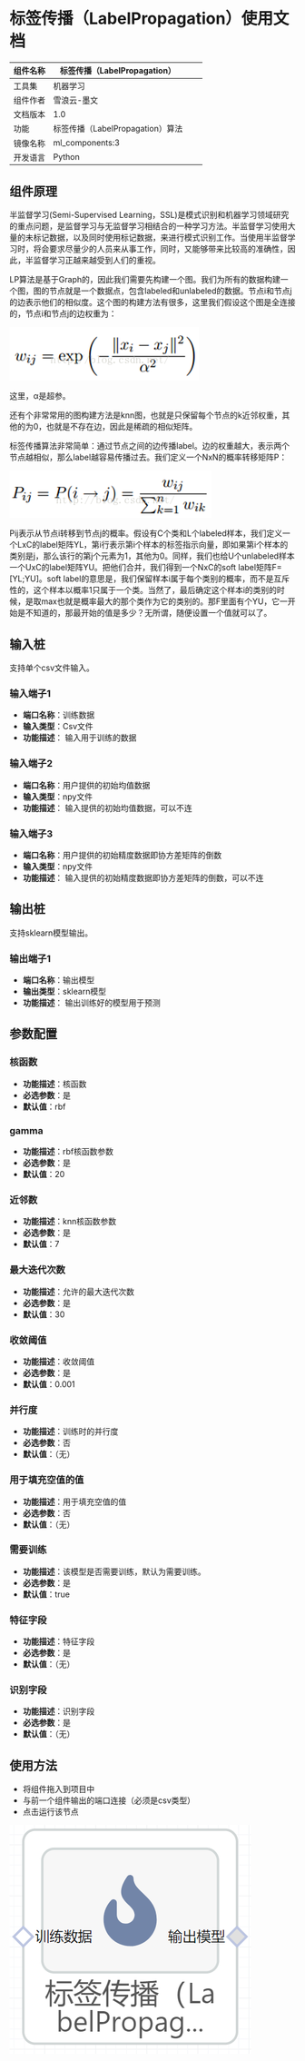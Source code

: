 # 标签传播（LabelPropagation）使用文档
| 组件名称 |标签传播（LabelPropagation）|  |  |
| --- | --- | --- | --- |
| 工具集 | 机器学习 |  |  |
| 组件作者 | 雪浪云-墨文 |  |  |
| 文档版本 | 1.0 |  |  |
| 功能 | 标签传播（LabelPropagation）算法|  |  |
| 镜像名称 | ml_components:3 |  |  |
| 开发语言 | Python |  |  |

## 组件原理
半监督学习(Semi-Supervised Learning，SSL)是模式识别和机器学习领域研究的重点问题，是监督学习与无监督学习相结合的一种学习方法。半监督学习使用大量的未标记数据，以及同时使用标记数据，来进行模式识别工作。当使用半监督学习时，将会要求尽量少的人员来从事工作，同时，又能够带来比较高的准确性，因此，半监督学习正越来越受到人们的重视。

LP算法是基于Graph的，因此我们需要先构建一个图。我们为所有的数据构建一个图，图的节点就是一个数据点，包含labeled和unlabeled的数据。节点i和节点j的边表示他们的相似度。这个图的构建方法有很多，这里我们假设这个图是全连接的，节点i和节点j的边权重为：

![](./img/LP1.png)

这里，α是超参。

还有个非常常用的图构建方法是knn图，也就是只保留每个节点的k近邻权重，其他的为0，也就是不存在边，因此是稀疏的相似矩阵。

标签传播算法非常简单：通过节点之间的边传播label。边的权重越大，表示两个节点越相似，那么label越容易传播过去。我们定义一个NxN的概率转移矩阵P：

![](./img/LP2.png)

Pij表示从节点i转移到节点j的概率。假设有C个类和L个labeled样本，我们定义一个LxC的label矩阵YL，第i行表示第i个样本的标签指示向量，即如果第i个样本的类别是j，那么该行的第j个元素为1，其他为0。同样，我们也给U个unlabeled样本一个UxC的label矩阵YU。把他们合并，我们得到一个NxC的soft label矩阵F=[YL;YU]。soft label的意思是，我们保留样本i属于每个类别的概率，而不是互斥性的，这个样本以概率1只属于一个类。当然了，最后确定这个样本i的类别的时候，是取max也就是概率最大的那个类作为它的类别的。那F里面有个YU，它一开始是不知道的，那最开始的值是多少？无所谓，随便设置一个值就可以了。


## 输入桩
支持单个csv文件输入。
### 输入端子1

- **端口名称**：训练数据
- **输入类型**：Csv文件
- **功能描述**： 输入用于训练的数据
### 输入端子2

- **端口名称**：用户提供的初始均值数据
- **输入类型**：npy文件
- **功能描述**： 输入提供的初始均值数据，可以不连
### 输入端子3

- **端口名称**：用户提供的初始精度数据即协方差矩阵的倒数
- **输入类型**：npy文件
- **功能描述**： 输入提供的初始精度数据即协方差矩阵的倒数，可以不连
## 输出桩
支持sklearn模型输出。
### 输出端子1

- **端口名称**：输出模型
- **输出类型**：sklearn模型
- **功能描述**： 输出训练好的模型用于预测
## 参数配置
### 核函数

- **功能描述**：核函数
- **必选参数**：是
- **默认值**：rbf
### gamma

- **功能描述**：rbf核函数参数
- **必选参数**：是
- **默认值**：20
### 近邻数

- **功能描述**：knn核函数参数
- **必选参数**：是
- **默认值**：7
### 最大迭代次数

- **功能描述**：允许的最大迭代次数
- **必选参数**：是
- **默认值**：30
### 收敛阈值

- **功能描述**：收敛阈值
- **必选参数**：是
- **默认值**：0.001
### 并行度

- **功能描述**：训练时的并行度
- **必选参数**：否
- **默认值**：（无）
### 用于填充空值的值

- **功能描述**：用于填充空值的值
- **必选参数**：否
- **默认值**：（无）
### 需要训练

- **功能描述**：该模型是否需要训练，默认为需要训练。
- **必选参数**：是
- **默认值**：true
### 特征字段

- **功能描述**：特征字段
- **必选参数**：是
- **默认值**：（无）
### 识别字段

- **功能描述**：识别字段
- **必选参数**：是
- **默认值**：（无）
## 使用方法
- 将组件拖入到项目中
- 与前一个组件输出的端口连接（必须是csv类型）
- 点击运行该节点


![](./img/LP3.png)



